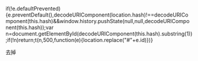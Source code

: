 if(!e.defaultPrevented){e.preventDefault(),decodeURIComponent(location.hash)!==decodeURIComponent(this.hash)&&window.history.pushState(null,null,decodeURIComponent(this.hash));var n=document.getElementById(decodeURIComponent(this.hash).substring(1));if(!n)return;t(n,500,function(e){location.replace("#"+e.id)})}


去掉